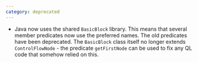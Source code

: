 ```yaml
---
category: deprecated
---
```

* Java now uses the shared `BasicBlock` library. This means that several member predicates now use the preferred names. The old predicates have been deprecated. The `BasicBlock` class itself no longer extends `ControlFlowNode` - the predicate `getFirstNode` can be used to fix any QL code that somehow relied on this.
